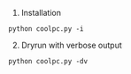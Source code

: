 1. Installation

```
python coolpc.py -i
```

2. Dryrun with verbose output

```
python coolpc.py -dv
```
